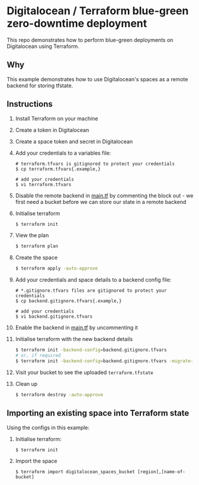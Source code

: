 # Digitalocean / Terraform blue-green zero-downtime deployment

This repo demonstrates how to perform blue-green deployments on Digitalocean using
Terraform.

## Why

This example demonstrates how to use Digitalocean's spaces as a remote backend
for storing tfstate.

## Instructions

1. Install Terraform on your machine
1. Create a token in Digitalocean
1. Create a space token and secret in Digitalocean
1. Add your credentials to a variables file:
    ```shell
    # terraform.tfvars is gitignored to protect your credentials
    $ cp terraform.tfvars{.example,}

    # add your credentials
    $ vi terraform.tfvars
    ```
1. Disable the remote backend in [main.tf](./main.tf) by commenting the block
   out - we first need a bucket before we can store our state in a remote backend
1. Initialise terraform
    ```bash
    $ terraform init
    ```
1. View the plan
    ```bash
    $ terraform plan
    ```
1. Create the space
    ```bash
    $ terraform apply -auto-approve
    ```
1. Add your credentials and space details to a backend config file:
    ```shell
    # *.gitignore.tfvars files are gitignored to protect your credentials
    $ cp backend.gitignore.tfvars{.example,}

    # add your credentials
    $ vi backend.gitignore.tfvars
    ```
1. Enable the backend in [main.tf](./main.tf) by uncommenting it
1. Initialise terraform with the new backend details
    ```bash
    $ terraform init -backend-config=backend.gitignore.tfvars
    # or, if required
    $ terraform init -backend-config=backend.gitignore.tfvars -migrate-state
    ```
1. Visit your bucket to see the uploaded `terraform.tfstate`
1. Clean up

    ```bash
    $ terraform destroy -auto-approve
    ```

## Importing an existing space into Terraform state

Using the configs in this example:

1. Initialise terraform:

    ```shell
    $ terraform init
    ```
1. Import the space
    ```shell
    $ terraform import digitalocean_spaces_bucket [region],[name-of-bucket]
    ```
